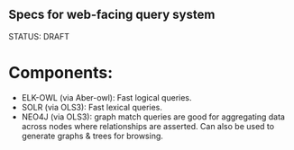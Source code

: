 ## Specs for web-facing query system

STATUS: DRAFT

# Components:

* ELK-OWL (via Aber-owl): Fast logical queries.
* SOLR (via OLS3): Fast lexical queries.
* NEO4J (via OLS3): graph match queries are good for aggregating data across nodes where relationships are asserted.  Can also be used to generate graphs & trees for browsing.



